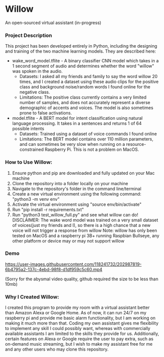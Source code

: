 # Willow  
An open-sourced virtual assistant (in-progress)
### Project Description
This project has been developed entirely in Python, including the designing and training of the two machine learning models. They are described here: 
 * wake_word_model.tflite - A binary classifier CNN model which takes in a 1 second segment of audio and determines whether the word "willow" was spoken in the audio.
    * Datasets: I asked all my friends and family to say the word willow 20 times, and I created a dataset using these audio clips for the positive class and background noise/random words I found online for the negative class.
    * Limitations: The positive class currently contains a very limited number of samples, and does not accurately represent a diverse demographic of accents and voices. The model is also sometimes prone to false activations.
* model.tflite - A BERT model for intent classification using natural language processing. It takes in a sentences and returns 1 of 64 possible intents
    * Datasets: Trained using a dataset of voice commands I found online
    * Limitations: The BERT model contains over 110 million parameters, and can sometimes be very slow when running on a resource-constrained Raspberry Pi. This is not a problem on MacOS.
### How to Use Willow:
1. Ensure python and pip are downloaded and fully updated on your Mac machine
2. Clone the repository into a folder locally on your machine
3. Navigate to the repository's folder in the command line/terminal
4. Create a new virtual environment using the following command: "python3 -m venv env"
5. Activate the virtual environment using "source env/bin/activate"
6. Run "pip install -r requirements.txt"
7. Run "python3 test_willow_full.py" and see what willow can do!
DISCLAIMER: The wake word model was trained on a very small dataset of voices(just my friends and I), so there is a high chance that a new voice will not trigger a response from willow
Note: willow has only been tested on MacOS and a raspberry pi 3B+ running Raspbian Bullseye, any other platform or device may or may not support willow
### Demo
https://user-images.githubusercontent.com/118241732/202987819-6b4795a2-137c-4ebd-98f8-d1df959c5c60.mp4

(Sorry for the abysmal video quality, github required the size to be less than 10mb)
### Why I Created Willow:
I created this program to provide my room with a virtual assistant better than Amazon Alexa or Google Home. As of now, it can run 24/7 on my raspberry pi and provide me basic alarm functionality, but I am working on making it much more than that. Coding my own assistant gives me flexibility to implement any skill I could possibly want, whereas with commercially available assistants I am limited to the skills they provide for us. Additionally, certain features on Alexa or Google require the user to pay extra, such as on-demand music streaming, but I wish to make my assistant free for me and any other users who may clone this repository.
